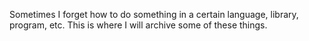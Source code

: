 Sometimes I forget how to do something in a certain language, library, program, etc. This is where I will archive some of these things.
